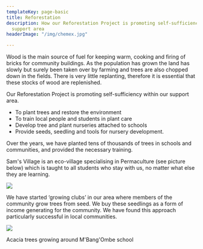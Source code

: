 ```yaml
---
templateKey: page-basic
title: Reforestation
description: How our Reforestation Project is promoting self-sufficiency within our
  support area
headerImage: "/img/chemex.jpg"

---
```

Wood is the main source of fuel for keeping warm, cooking and firing of bricks for community buildings. As the population has grown the land has slowly but surely been taken over by farming and trees are also chopped down in the fields. There is very little replanting, therefore it is essential that these stocks of wood are replenished.

Our Reforestation Project is promoting self-sufficiency within our support area.

* To plant trees and restore the environment
* To train local people and students in plant care
* Develop tree and plant nurseries attached to schools
* Provide seeds, seedling and tools for nursery development.

Over the years, we have planted tens of thousands of trees in schools and communities, and provided the necessary training.

Sam's Village is an eco-village specialising in Permaculture (see picture below) which is taught to all students who stay with us, no matter what else they are learning.

![](/img/permaculture.jpg)

We have started ‘growing clubs’ in our area where members of the community grow trees from seed. We buy these seedlings as a form of income generating for the community. We have found this approach particularly successful in local communities.

![](/img/acacia-at-m-bang-ombe-school.jpg)

Acacia trees growing around M'Bang'Ombe school